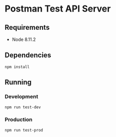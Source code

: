 # Postman Test API Server

## Requirements

 - Node 8.11.2


## Dependencies

``` npm install ```

## Running

### Development

```npm run test-dev```

### Production

```npm run test-prod```
